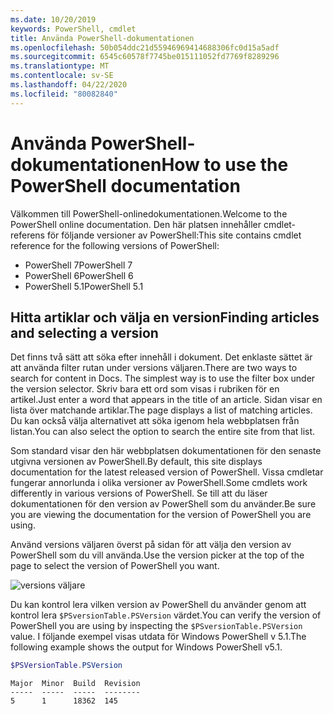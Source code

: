 ```yaml
---
ms.date: 10/20/2019
keywords: PowerShell, cmdlet
title: Använda PowerShell-dokumentationen
ms.openlocfilehash: 50b054ddc21d55946969414688306fc0d15a5adf
ms.sourcegitcommit: 6545c60578f7745be015111052fd7769f8289296
ms.translationtype: MT
ms.contentlocale: sv-SE
ms.lasthandoff: 04/22/2020
ms.locfileid: "80082840"
---
```

# <a name="how-to-use-the-powershell-documentation"></a><span data-ttu-id="26dd3-103">Använda PowerShell-dokumentationen</span><span class="sxs-lookup"><span data-stu-id="26dd3-103">How to use the PowerShell documentation</span></span>

<span data-ttu-id="26dd3-104">Välkommen till PowerShell-onlinedokumentationen.</span><span class="sxs-lookup"><span data-stu-id="26dd3-104">Welcome to the PowerShell online documentation.</span></span> <span data-ttu-id="26dd3-105">Den här platsen innehåller cmdlet-referens för följande versioner av PowerShell:</span><span class="sxs-lookup"><span data-stu-id="26dd3-105">This site contains cmdlet reference for the following versions of PowerShell:</span></span>

- <span data-ttu-id="26dd3-106">PowerShell 7</span><span class="sxs-lookup"><span data-stu-id="26dd3-106">PowerShell 7</span></span>
- <span data-ttu-id="26dd3-107">PowerShell 6</span><span class="sxs-lookup"><span data-stu-id="26dd3-107">PowerShell 6</span></span>
- <span data-ttu-id="26dd3-108">PowerShell 5.1</span><span class="sxs-lookup"><span data-stu-id="26dd3-108">PowerShell 5.1</span></span>

## <a name="finding-articles-and-selecting-a-version"></a><span data-ttu-id="26dd3-109">Hitta artiklar och välja en version</span><span class="sxs-lookup"><span data-stu-id="26dd3-109">Finding articles and selecting a version</span></span>

<span data-ttu-id="26dd3-110">Det finns två sätt att söka efter innehåll i dokument. Det enklaste sättet är att använda filter rutan under versions väljaren.</span><span class="sxs-lookup"><span data-stu-id="26dd3-110">There are two ways to search for content in Docs. The simplest way is to use the filter box under the version selector.</span></span> <span data-ttu-id="26dd3-111">Skriv bara ett ord som visas i rubriken för en artikel.</span><span class="sxs-lookup"><span data-stu-id="26dd3-111">Just enter a word that appears in the title of an article.</span></span> <span data-ttu-id="26dd3-112">Sidan visar en lista över matchande artiklar.</span><span class="sxs-lookup"><span data-stu-id="26dd3-112">The page displays a list of matching articles.</span></span> <span data-ttu-id="26dd3-113">Du kan också välja alternativet att söka igenom hela webbplatsen från listan.</span><span class="sxs-lookup"><span data-stu-id="26dd3-113">You can also select the option to search the entire site from that list.</span></span>

<span data-ttu-id="26dd3-114">Som standard visar den här webbplatsen dokumentationen för den senaste utgivna versionen av PowerShell.</span><span class="sxs-lookup"><span data-stu-id="26dd3-114">By default, this site displays documentation for the latest released version of PowerShell.</span></span> <span data-ttu-id="26dd3-115">Vissa cmdletar fungerar annorlunda i olika versioner av PowerShell.</span><span class="sxs-lookup"><span data-stu-id="26dd3-115">Some cmdlets work differently in various versions of PowerShell.</span></span> <span data-ttu-id="26dd3-116">Se till att du läser dokumentationen för den version av PowerShell som du använder.</span><span class="sxs-lookup"><span data-stu-id="26dd3-116">Be sure you are viewing the documentation for the version of PowerShell you are using.</span></span>

<span data-ttu-id="26dd3-117">Använd versions väljaren överst på sidan för att välja den version av PowerShell som du vill använda.</span><span class="sxs-lookup"><span data-stu-id="26dd3-117">Use the version picker at the top of the page to select the version of PowerShell you want.</span></span>

![versions väljare](media/how-to-use-docs/version-search.gif)

<span data-ttu-id="26dd3-119">Du kan kontrol lera vilken version av PowerShell du använder genom att kontrol lera `$PSversionTable.PSVersion` värdet.</span><span class="sxs-lookup"><span data-stu-id="26dd3-119">You can verify the version of PowerShell you are using by inspecting the `$PSversionTable.PSVersion` value.</span></span> <span data-ttu-id="26dd3-120">I följande exempel visas utdata för Windows PowerShell v 5.1.</span><span class="sxs-lookup"><span data-stu-id="26dd3-120">The following example shows the output for Windows PowerShell v5.1.</span></span>

```powershell
$PSVersionTable.PSVersion
```

```Output
Major  Minor  Build  Revision
-----  -----  -----  --------
5      1      18362  145
```
